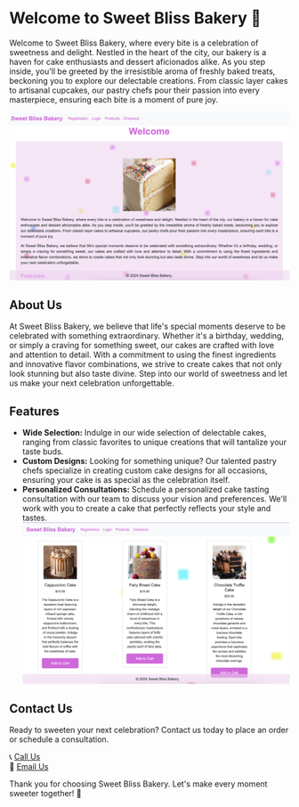 # Welcome to Sweet Bliss Bakery 🍰

Welcome to Sweet Bliss Bakery, where every bite is a celebration of sweetness and delight. Nestled in the heart of the city, our bakery is a haven for cake enthusiasts and dessert aficionados alike. As you step inside, you'll be greeted by the irresistible aroma of freshly baked treats, beckoning you to explore our delectable creations. From classic layer cakes to artisanal cupcakes, our pastry chefs pour their passion into every masterpiece, ensuring each bite is a moment of pure joy.

![Sweet Bliss Bakery](images/readme1png.png)

## About Us

At Sweet Bliss Bakery, we believe that life's special moments deserve to be celebrated with something extraordinary. Whether it's a birthday, wedding, or simply a craving for something sweet, our cakes are crafted with love and attention to detail. With a commitment to using the finest ingredients and innovative flavor combinations, we strive to create cakes that not only look stunning but also taste divine. Step into our world of sweetness and let us make your next celebration unforgettable.

## Features

- **Wide Selection:** Indulge in our wide selection of delectable cakes, ranging from classic favorites to unique creations that will tantalize your taste buds.
- **Custom Designs:** Looking for something unique? Our talented pastry chefs specialize in creating custom cake designs for all occasions, ensuring your cake is as special as the celebration itself.
- **Personalized Consultations:** Schedule a personalized cake tasting consultation with our team to discuss your vision and preferences. We'll work with you to create a cake that perfectly reflects your style and tastes.
![Sweet Bliss Bakery](images/readme3.png)

## Contact Us

Ready to sweeten your next celebration? Contact us today to place an order or schedule a consultation.

  
📞 [Call Us](tel:+1234567890)  
📧 [Email Us](mailto:sweetblissbakery.com)


Thank you for choosing Sweet Bliss Bakery. Let's make every moment sweeter together! 🎉
